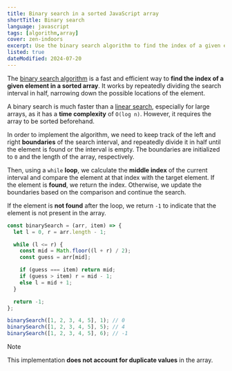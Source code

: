 ```yaml
---
title: Binary search in a sorted JavaScript array
shortTitle: Binary search
language: javascript
tags: [algorithm,array]
cover: zen-indoors
excerpt: Use the binary search algorithm to find the index of a given element in a sorted array.
listed: true
dateModified: 2024-07-20
---
```


The [binary search algorithm](https://en.wikipedia.org/wiki/Binary_search) is a fast and efficient way to **find the index of a given element in a sorted array**. It works by repeatedly dividing the search interval in half, narrowing down the possible locations of the element.

A binary search is much faster than a [linear search](/js/s/linear-search), especially for large arrays, as it has a **time complexity** of `O(log n)`. However, it requires the array to be sorted beforehand.

In order to implement the algorithm, we need to keep track of the left and right **boundaries** of the search interval, and repeatedly divide it in half until the element is found or the interval is empty. The boundaries are initialized to `0` and the length of the array, respectively.

Then, using a `while` **loop**, we calculate the **middle index** of the current interval and compare the element at that index with the target element. If the element is **found**, we return the index. Otherwise, we update the boundaries based on the comparison and continue the search.

If the element is **not found** after the loop, we return `-1` to indicate that the element is not present in the array.

```js
const binarySearch = (arr, item) => {
  let l = 0, r = arr.length - 1;

  while (l <= r) {
    const mid = Math.floor((l + r) / 2);
    const guess = arr[mid];

    if (guess === item) return mid;
    if (guess > item) r = mid - 1;
    else l = mid + 1;
  }

  return -1;
};

binarySearch([1, 2, 3, 4, 5], 1); // 0
binarySearch([1, 2, 3, 4, 5], 5); // 4
binarySearch([1, 2, 3, 4, 5], 6); // -1
```

> [!NOTE]
>
> This implementation **does not account for duplicate values** in the array.
